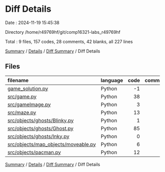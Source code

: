 # Diff Details

Date : 2024-11-19 15:45:38

Directory /home/r49769hf/git/comp16321-labs_r49769hf

Total : 9 files,  157 codes, 28 comments, 42 blanks, all 227 lines

[Summary](results.md) / [Details](details.md) / [Diff Summary](diff.md) / Diff Details

## Files
| filename | language | code | comment | blank | total |
| :--- | :--- | ---: | ---: | ---: | ---: |
| [game_solution.py](/game_solution.py) | Python | -1 | 0 | 0 | -1 |
| [src/game.py](/src/game.py) | Python | 38 | 1 | 17 | 56 |
| [src/gameImage.py](/src/gameImage.py) | Python | 3 | 0 | 1 | 4 |
| [src/maze.py](/src/maze.py) | Python | 13 | 0 | 3 | 16 |
| [src/objects/ghosts/Blinky.py](/src/objects/ghosts/Blinky.py) | Python | 1 | 0 | 0 | 1 |
| [src/objects/ghosts/Ghost.py](/src/objects/ghosts/Ghost.py) | Python | 85 | 22 | 18 | 125 |
| [src/objects/ghosts/Inky.py](/src/objects/ghosts/Inky.py) | Python | 0 | 1 | 0 | 1 |
| [src/objects/map_objects/moveable.py](/src/objects/map_objects/moveable.py) | Python | 6 | 0 | 1 | 7 |
| [src/objects/pacman.py](/src/objects/pacman.py) | Python | 12 | 4 | 2 | 18 |

[Summary](results.md) / [Details](details.md) / [Diff Summary](diff.md) / Diff Details